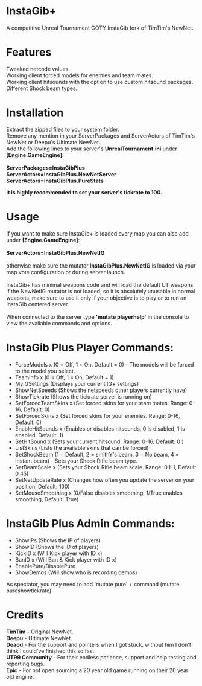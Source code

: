 # InstaGib+
A competitive Unreal Tournament GOTY InstaGib fork of TimTim's NewNet.

# Features
Tweaked netcode values.<br>
Working client forced models for enemies and team mates.<br>
Working client hitsounds with the option to use custom hitsound packages.<br>
Different Shock beam types.<br>

# Installation
Extract the zipped files to your system folder.<br>
Remove any mention in your ServerPackages and ServerActors of TimTim's NewNet or Deepu's Ultimate NewNet.<br>
Add the following lines to your server's <b>UnrealTournament.ini</b> under <b>[Engine.GameEngine]</b>:<br><br>
<b>ServerPackages=InstaGibPlus</b><br>
<b>ServerActors=InstaGibPlus.NewNetServer</b><br>
<b>ServerActors=InstaGibPlus.PureStats</b><br>

<b>It is highly recommended to set your server's tickrate to 100.</b>

# Usage
If you want to make sure InstaGib+ is loaded every map you can also add under <b>[Engine.GameEngine]</b>:<br><br>
<b>ServerActors=InstaGibPlus.NewNetIG</b><br><br>
otherwise make sure the mutator <b>InstaGibPlus.NewNetIG</b> is loaded via your map vote configuration or during server launch.<br><br>
InstaGib+ has minimal weapons code and will load the default UT weapons if the NewNetIG mutator is not loaded, so it is absolutely unusable in normal weapons, make sure to use it only if your objective is to play or to run an InstaGib centered server.<br><br>
When connected to the server type <b>'mutate playerhelp'</b> in the console to view the available commands and options.

# InstaGib Plus Player Commands:
	
- ForceModels x (0 = Off, 1 = On. Default = 0) - The models will be forced to the model you select.
- TeamInfo x (0 = Off, 1 = On, Default = 1)
- MyIGSettings (Displays your current IG+ settings)
- ShowNetSpeeds (Shows the netspeeds other players currently have)
- ShowTickrate (Shows the tickrate server is running on)
- SetForcedTeamSkins x (Set forced skins for your team mates. Range: 0-16, Default: 0)
- SetForcedSkins x (Set forced skins for your enemies. Range: 0-16, Default: 0)
- EnableHitSounds x (Enables or disables hitsounds, 0 is disabled, 1 is enabled. Default: 1)
- SetHitSound x (Sets your current hitsound. Range: 0-16, Default: 0 )
- ListSkins (Lists the available skins that can be forced)
- SetShockBeam (1 = Default, 2 = smithY's beam, 3 = No beam, 4 = instant beam) - Sets your Shock Rifle beam type.
- SetBeamScale x (Sets your Shock Rifle beam scale. Range: 0.1-1, Default 0.45)
- SetNetUpdateRate x (Changes how often you update the server on your position, Default: 100)
- SetMouseSmoothing x (0/False disables smoothing, 1/True enables smoothing, Default: True)


# InstaGib Plus Admin Commands:
- ShowIPs (Shows the IP of players)
- ShowID (Shows the ID of players)
- KickID x (Will Kick player with ID x)
- BanID x (Will Ban & Kick player with ID x)
- EnablePure/DisablePure
- ShowDemos (Will show who is recording demos)

As spectator, you may need to add 'mutate pure' + command (mutate pureshowtickrate)

# Credits<br>
<b>TimTim</b> - Original NewNet.<br>
<b>Deepu</b> - Ultimate NewNet.<br>
<b>Deaod</b> - For the support and pointers when I got stuck, without him I don't think I could've finished this so fast.<br>
<b>UT99 Community</b> - For their endless patience, support and help testing and reporting bugs.<br>
<b>Epic</b> - For not open sourcing a 20 year old game running on their 20 year old engine.
